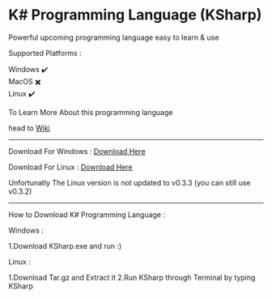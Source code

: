 # K# Programming Language (KSharp)

Powerful upcoming programming language easy to learn & use

Supported Platforms :

Windows ✔️
<br />
MacOS  ✖️
<br />
Linux ✔️

To Learn More About this programming language

head to [Wiki](https://github.com/syllicasoftware/KSharp-Language/wiki)

----------------------------------------------------------------------------

Download For Windows : [Download Here](https://github.com/kypier-inc/KSharp-Language/releases/download/v0.3.3/KSharp.exe)

Download For Linux : [Download Here](https://github.com/kypier-inc/KSharp-Language/releases/download/v0.3.2/KSharp-0.3.2.tar.gz)

Unfortunatly The Linux version is not updated to v0.3.3 (you can still use v0.3.2)

------------------------------------------------------------------------------

How to Download K# Programming Language :

Windows :

1.Download KSharp.exe and run :)

Linux :

1.Download Tar.gz and Extract it
2.Run KSharp through Terminal by typing KSharp


